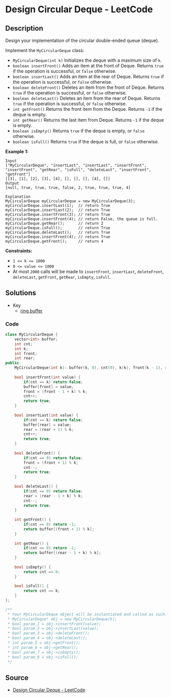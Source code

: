 # Design Circular Deque - LeetCode

## Description

Design your implementation of the circular double-ended queue (deque).

Implement the `MyCircularDeque` class:

-   `MyCircularDeque(int k)` Initializes the deque with a maximum size of `k`.
-   `boolean insertFront()` Adds an item at the front of Deque. Returns `true` if the operation is successful, or `false` otherwise.
-   `boolean insertLast()` Adds an item at the rear of Deque. Returns `true` if the operation is successful, or `false` otherwise.
-   `boolean deleteFront()` Deletes an item from the front of Deque. Returns `true` if the operation is successful, or `false` otherwise.
-   `boolean deleteLast()` Deletes an item from the rear of Deque. Returns `true` if the operation is successful, or `false` otherwise.
-   `int getFront()` Returns the front item from the Deque. Returns `-1` if the deque is empty.
-   `int getRear()` Returns the last item from Deque. Returns `-1` if the deque is empty.
-   `boolean isEmpty()` Returns `true` if the deque is empty, or `false` otherwise.
-   `boolean isFull()` Returns `true` if the deque is full, or `false` otherwise.

**Example 1:**

```
Input
["MyCircularDeque", "insertLast", "insertLast", "insertFront", "insertFront", "getRear", "isFull", "deleteLast", "insertFront", "getFront"]
[[3], [1], [2], [3], [4], [], [], [], [4], []]
Output
[null, true, true, true, false, 2, true, true, true, 4]

Explanation
MyCircularDeque myCircularDeque = new MyCircularDeque(3);
myCircularDeque.insertLast(1);  // return True
myCircularDeque.insertLast(2);  // return True
myCircularDeque.insertFront(3); // return True
myCircularDeque.insertFront(4); // return False, the queue is full.
myCircularDeque.getRear();      // return 2
myCircularDeque.isFull();       // return True
myCircularDeque.deleteLast();   // return True
myCircularDeque.insertFront(4); // return True
myCircularDeque.getFront();     // return 4

```

**Constraints:**

-   `1 <= k <= 1000`
-   `0 <= value <= 1000`
-   At most `2000` calls will be made to `insertFront`, `insertLast`, `deleteFront`, `deleteLast`, `getFront`, `getRear`, `isEmpty`, `isFull`.

## Solutions 

- Key
  - [ring buffer](https://zh.wikipedia.org/zh-tw/%E7%92%B0%E5%BD%A2%E7%B7%A9%E8%A1%9D%E5%8D%80)


### Code

```cpp
class MyCircularDeque {
    vector<int> buffer;
    int cnt;
    int k;
    int front;
    int rear;
public:
    MyCircularDeque(int k): buffer(k, 0), cnt(0), k(k), front(k - 1), rear(0) {}
    
    bool insertFront(int value) {
        if(cnt == k) return false;
        buffer[front] = value;
        front = (front - 1 + k) % k;
        cnt++;
        return true;
    }
    
    bool insertLast(int value) {
        if(cnt == k) return false;
        buffer[rear] = value;
        rear = (rear + 1) % k;
        cnt++;
        return true;
    }
    
    bool deleteFront() {
        if(cnt == 0) return false;
        front = (front + 1) % k;
        cnt--;
        return true;
    }
    
    bool deleteLast() {
        if(cnt == 0) return false;
        rear = (rear - 1 + k) % k;
        cnt--;
        return true;
    }
    
    int getFront() {
        if(cnt == 0) return -1;
        return buffer[(front + 1) % k];
    }
    
    int getRear() {
        if(cnt == 0) return -1;
        return buffer[(rear - 1 + k) % k];
    }
    
    bool isEmpty() {
        return cnt == 0;
    }
    
    bool isFull() {
        return cnt == k;
    }
};

/**
 * Your MyCircularDeque object will be instantiated and called as such:
 * MyCircularDeque* obj = new MyCircularDeque(k);
 * bool param_1 = obj->insertFront(value);
 * bool param_2 = obj->insertLast(value);
 * bool param_3 = obj->deleteFront();
 * bool param_4 = obj->deleteLast();
 * int param_5 = obj->getFront();
 * int param_6 = obj->getRear();
 * bool param_7 = obj->isEmpty();
 * bool param_8 = obj->isFull();
 */
```

## Source
- [Design Circular Deque - LeetCode](https://leetcode.com/problems/design-circular-deque/description/)